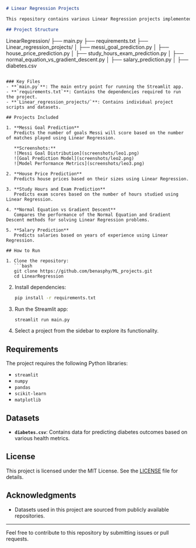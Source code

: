 
```markdown
# Linear Regression Projects

This repository contains various Linear Regression projects implemented in Python. Each project demonstrates the application of Linear Regression to solve real-world problems using datasets.

## Project Structure

```
LinearRegression/
├── main.py
├── requirements.txt
├── Linear_regression_projects/
│   ├── messi_goal_prediction.py
│   ├── house_price_prediction.py
│   ├── study_hours_exam_prediction.py
│   ├── normal_equation_vs_gradient_descent.py
│   ├── salary_prediction.py
│   ├── diabetes.csv
```

### Key Files
- **`main.py`**: The main entry point for running the Streamlit app.
- **`requirements.txt`**: Contains the dependencies required to run the project.
- **`Linear_regression_projects/`**: Contains individual project scripts and datasets.

## Projects Included

1. **Messi Goal Prediction**  
   Predicts the number of goals Messi will score based on the number of matches played using Linear Regression.

   **Screenshots:**
   ![Messi Goal Distribution](screenshots/leo1.png)
   ![Goal Prediction Model](screenshots/leo2.png)
   ![Model Performance Metrics](screenshots/leo3.png)

2. **House Price Prediction**  
   Predicts house prices based on their sizes using Linear Regression.

3. **Study Hours and Exam Prediction**  
   Predicts exam scores based on the number of hours studied using Linear Regression.

4. **Normal Equation vs Gradient Descent**  
   Compares the performance of the Normal Equation and Gradient Descent methods for solving Linear Regression problems.

5. **Salary Prediction**  
   Predicts salaries based on years of experience using Linear Regression.

## How to Run

1. Clone the repository:
   ```bash
   git clone https://github.com/benasphy/ML_projects.git
   cd LinearRegression
   ```

2. Install dependencies:
   ```bash
   pip install -r requirements.txt
   ```

3. Run the Streamlit app:
   ```bash
   streamlit run main.py
   ```

4. Select a project from the sidebar to explore its functionality.

## Requirements

The project requires the following Python libraries:
- `streamlit`
- `numpy`
- `pandas`
- `scikit-learn`
- `matplotlib`

## Datasets

- **`diabetes.csv`**: Contains data for predicting diabetes outcomes based on various health metrics.


## License

This project is licensed under the MIT License. See the [LICENSE](LICENSE) file for details.

## Acknowledgments

- Datasets used in this project are sourced from publicly available repositories.


---
Feel free to contribute to this repository by submitting issues or pull requests.
```
